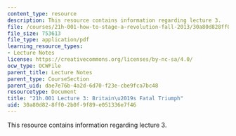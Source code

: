 ```yaml
---
content_type: resource
description: This resource contains information regarding lecture 3.
file: /courses/21h-001-how-to-stage-a-revolution-fall-2013/30a80d828ff02b0f9f89e051336e7f46_MIT21H_001F13_lec_03.pdf
file_size: 753613
file_type: application/pdf
learning_resource_types:
- Lecture Notes
license: https://creativecommons.org/licenses/by-nc-sa/4.0/
ocw_type: OCWFile
parent_title: Lecture Notes
parent_type: CourseSection
parent_uid: dae7e76b-4a2d-6d70-f23e-cbe9fca7bc48
resourcetype: Document
title: "21h.001 Lecture 3: Britain\u2019s Fatal Triumph"
uid: 30a80d82-8ff0-2b0f-9f89-e051336e7f46
---
```

This resource contains information regarding lecture 3.